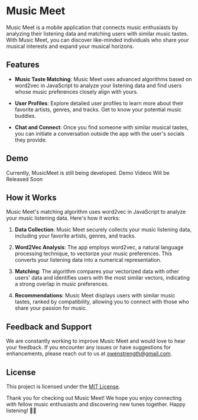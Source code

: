 # Music Meet

Music Meet is a mobile application that connects music enthusiasts by analyzing their listening data and matching users with similar music tastes. With Music Meet, you can discover like-minded individuals who share your musical interests and expand your musical horizons.

## Features

- **Music Taste Matching**: Music Meet uses advanced algorithms based on word2vec in JavaScript to analyze your listening data and find users whose music preferences closely align with yours.

- **User Profiles**: Explore detailed user profiles to learn more about their favorite artists, genres, and tracks. Get to know your potential music buddies.

- **Chat and Connect**: Once you find someone with similar musical tastes, you can initiate a conversation outside the app with the user's socials they provide.

## Demo

Currently, MusicMeet is still being developed. Demo Videos Will be Released Soon

## How it Works

Music Meet's matching algorithm uses word2vec in JavaScript to analyze your music listening data. Here's how it works:

1. **Data Collection**: Music Meet securely collects your music listening data, including your favorite artists, genres, and tracks.

2. **Word2Vec Analysis**: The app employs word2vec, a natural language processing technique, to vectorize your music preferences. This converts your listening data into a numerical representation.

3. **Matching**: The algorithm compares your vectorized data with other users' data and identifies users with the most similar vectors, indicating a strong overlap in music preferences.

4. **Recommendations**: Music Meet displays users with similar music tastes, ranked by compatibility, allowing you to connect with those who share your passion for music.

## Feedback and Support

We are constantly working to improve Music Meet and would love to hear your feedback. If you encounter any issues or have suggestions for enhancements, please reach out to us at [owenstrength@gmail.com](mailto:owenstrength@gmail.com).


## License

This project is licensed under the [MIT License](LICENSE).

Thank you for checking out Music Meet! We hope you enjoy connecting with fellow music enthusiasts and discovering new tunes together. Happy listening! 🎵🎶
